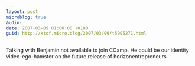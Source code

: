 ```yaml
---
layout: post
microblog: true
audio: 
date: 2007-03-09 01:00:00 +0100
guid: http://xtof.micro.blog/2007/03/09/t5995271.html
---
```

Talking with Benjamin not available to join CCamp. He could be our identity video-ego-hamster on the future release of horizonentrepreneurs
